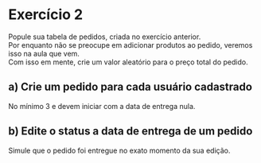 # Exercício 2
Popule sua tabela de pedidos, criada no exercício anterior.<br>
Por enquanto não se preocupe em adicionar produtos ao pedido, veremos isso na aula que vem.<br>
Com isso em mente, crie um valor aleatório para o preço total do pedido.

## a) Crie um pedido para cada usuário cadastrado
No mínimo 3 e devem iniciar com a data de entrega nula.

## b) Edite o status a data de entrega de um pedido
Simule que o pedido foi entregue no exato momento da sua edição.
